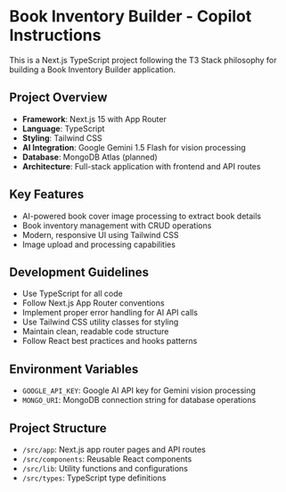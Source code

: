 <!-- Use this file to provide workspace-specific custom instructions to Copilot. For more details, visit https://code.visualstudio.com/docs/copilot/copilot-customization#_use-a-githubcopilotinstructionsmd-file -->

# Book Inventory Builder - Copilot Instructions

This is a Next.js TypeScript project following the T3 Stack philosophy for building a Book Inventory Builder application.

## Project Overview
- **Framework**: Next.js 15 with App Router
- **Language**: TypeScript
- **Styling**: Tailwind CSS
- **AI Integration**: Google Gemini 1.5 Flash for vision processing
- **Database**: MongoDB Atlas (planned)
- **Architecture**: Full-stack application with frontend and API routes

## Key Features
- AI-powered book cover image processing to extract book details
- Book inventory management with CRUD operations
- Modern, responsive UI using Tailwind CSS
- Image upload and processing capabilities

## Development Guidelines
- Use TypeScript for all code
- Follow Next.js App Router conventions
- Implement proper error handling for AI API calls
- Use Tailwind CSS utility classes for styling
- Maintain clean, readable code structure
- Follow React best practices and hooks patterns

## Environment Variables
- `GOOGLE_API_KEY`: Google AI API key for Gemini vision processing
- `MONGO_URI`: MongoDB connection string for database operations

## Project Structure
- `/src/app`: Next.js app router pages and API routes
- `/src/components`: Reusable React components
- `/src/lib`: Utility functions and configurations
- `/src/types`: TypeScript type definitions
